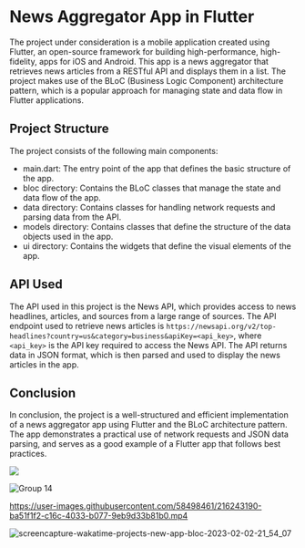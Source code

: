 

<html>
  <head>
   
  <body>
    <h1>News Aggregator App in Flutter</h1>
    <p>The project under consideration is a mobile application created using Flutter, an open-source framework for building high-performance, high-fidelity, apps for iOS and Android. This app is a news aggregator that retrieves news articles from a RESTful API and displays them in a list. The project makes use of the BLoC (Business Logic Component) architecture pattern, which is a popular approach for managing state and data flow in Flutter applications.</p>
    <h2>Project Structure</h2>
    <p>The project consists of the following main components:</p>
    <ul>
      <li>main.dart: The entry point of the app that defines the basic structure of the app.</li>
      <li>bloc directory: Contains the BLoC classes that manage the state and data flow of the app.</li>
      <li>data directory: Contains classes for handling network requests and parsing data from the API.</li>
      <li>models directory: Contains classes that define the structure of the data objects used in the app.</li>
      <li>ui directory: Contains the widgets that define the visual elements of the app.</li>
    </ul>
    <h2>API Used</h2>
    <p>The API used in this project is the News API, which provides access to news headlines, articles, and sources from a large range of sources. The API endpoint used to retrieve news articles is <code>https://newsapi.org/v2/top-headlines?country=us&category=business&apiKey=&lt;api_key&gt;</code>, where <code>&lt;api_key&gt;</code> is the API key required to access the News API. The API returns data in JSON format, which is then parsed and used to display the news articles in the app.</p>
    <h2>Conclusion</h2>
    <p>In conclusion, the project is a well-structured and efficient implementation of a news aggregator app using Flutter and the BLoC architecture pattern. The app demonstrates a practical use of network requests and JSON data parsing, and serves as a good example of a Flutter app that follows best practices.</p>
  </body>
</html>

 <a href="https://wakatime.com/badge/user/a6fde574-3cbb-4d4d-a769-19a48e2aaf9e/project/52af7c82-7835-4160-bbbd-26deb0a4d3cb"><img src="https://wakatime.com/badge/user/a6fde574-3cbb-4d4d-a769-19a48e2aaf9e/project/52af7c82-7835-4160-bbbd-26deb0a4d3cb.svg"></a>





![Group 14](https://user-images.githubusercontent.com/58498461/216411306-744ae631-ce3c-48a5-b6ac-fd6f06a775e1.png)


https://user-images.githubusercontent.com/58498461/216243190-ba51f1f2-c16c-4033-b077-9eb9d33b81b0.mp4


![screencapture-wakatime-projects-new-app-bloc-2023-02-02-21_54_07](https://user-images.githubusercontent.com/58498461/216439629-1d9a65af-99a2-4b73-8958-6b5e7e68aaaa.png)
